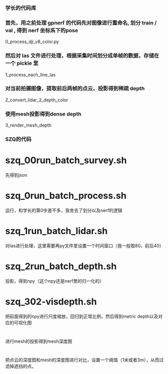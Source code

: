 ### 学长的代码库
### 首先，用之前处理 gpnerf 的代码先对图像进行重命名, 划分 train / val , 得到 nerf 坐标系下的pose
0_process_dji_v8_color.py

### 然后对 las 文件进行处理，根据采集时间划分成单帧的数据，存储在一个 pickle 里
1_process_each_line_las

### 对当前拍摄图像，提取前后两帧的点云，投影得到稀疏 depth
2_convert_lidar_2_depth_color

### 使用mesh投影得到dense depth
3_render_mesh_depth

### SZQ的代码
# szq_00run_batch_survey.sh
先得到json

# szq_0run_batch_process.sh
运行，和学长的第0步差不多，我舍去了划分以及nerf的逻辑

# szq_1run_batch_lidar.sh
对las进行处理，这里需要再py文件里设置一个时间窗口（我一般取80，前后40）

# szq_2run_batch_depth.sh
投影，得到npy（这个npy还是nerf里的归一化的）

# szq_302-visdepth.sh
把前面得到的npy进行尺度缩放，回归到正常比例，然后得到metric depth以及对应的可视化图

#
进行mesh的投影得到mesh深度图

#
把点云的深度图和mesh的深度图进行对比，设置一个阈值（1米或者3m），从而过滤掉遮挡的点。
